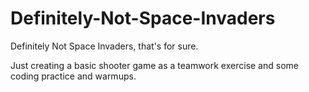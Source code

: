 # Definitely-Not-Space-Invaders
Definitely Not Space Invaders, that's for sure.

Just creating a basic shooter game as a teamwork exercise and some coding practice and warmups.
